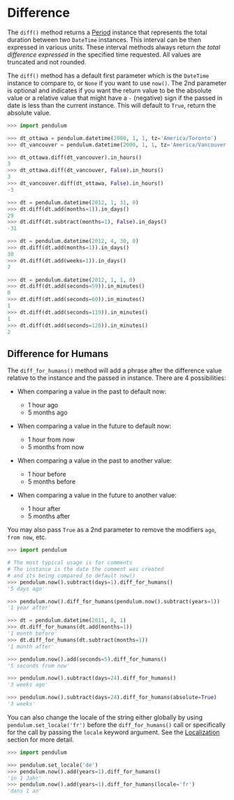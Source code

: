 # Difference

The `diff()` method returns a [Period](#period) instance that represents the total duration
between two `DateTime` instances. This interval can be then expressed in various units.
These interval methods always return *the total difference expressed* in the specified time requested.
All values are truncated and not rounded.

The `diff()` method has a default first parameter which is the `DateTime` instance to compare to,
or `None` if you want to use `now()`.
The 2nd parameter is optional and indicates if you want the return value to be the absolute value
or a relative value that might have a `-` (negative) sign if the passed in date
is less than the current instance.
This will default to `True`, return the absolute value.

```python
>>> import pendulum

>>> dt_ottawa = pendulum.datetime(2000, 1, 1, tz='America/Toronto')
>>> dt_vancouver = pendulum.datetime(2000, 1, 1, tz='America/Vancouver')

>>> dt_ottawa.diff(dt_vancouver).in_hours()
3
>>> dt_ottawa.diff(dt_vancouver, False).in_hours()
3
>>> dt_vancouver.diff(dt_ottawa, False).in_hours()
-3

>>> dt = pendulum.datetime(2012, 1, 31, 0)
>>> dt.diff(dt.add(months=1)).in_days()
29
>>> dt.diff(dt.subtract(months=1), False).in_days()
-31

>>> dt = pendulum.datetime(2012, 4, 30, 0)
>>> dt.diff(dt.add(months=1)).in_days()
30
>>> dt.diff(dt.add(weeks=1)).in_days()
7

>>> dt = pendulum.datetime(2012, 1, 1, 0)
>>> dt.diff(dt.add(seconds=59)).in_minutes()
0
>>> dt.diff(dt.add(seconds=60)).in_minutes()
1
>>> dt.diff(dt.add(seconds=119)).in_minutes()
1
>>> dt.diff(dt.add(seconds=120)).in_minutes()
2
```

Difference for Humans
---------------------

The `diff_for_humans()` method will add a phrase after the difference value relative
to the instance and the passed in instance. There are 4 possibilities:

* When comparing a value in the past to default now:
    * 1 hour ago
    * 5 months ago

* When comparing a value in the future to default now:
    * 1 hour from now
    * 5 months from now

* When comparing a value in the past to another value:
    * 1 hour before
    * 5 months before

* When comparing a value in the future to another value:
    * 1 hour after
    * 5 months after

You may also pass `True` as a 2nd parameter to remove the modifiers `ago`, `from now`, etc.

```python
>>> import pendulum

# The most typical usage is for comments
# The instance is the date the comment was created
# and its being compared to default now()
>>> pendulum.now().subtract(days=1).diff_for_humans()
'5 days ago'

>>> pendulum.now().diff_for_humans(pendulum.now().subtract(years=1))
'1 year after'

>>> dt = pendulum.datetime(2011, 8, 1)
>>> dt.diff_for_humans(dt.add(months=1))
'1 month before'
>>> dt.diff_for_humans(dt.subtract(months=1))
'1 month after'

>>> pendulum.now().add(seconds=5).diff_for_humans()
'5 seconds from now'

>>> pendulum.now().subtract(days=24).diff_for_humans()
'3 weeks ago'

>>> pendulum.now().subtract(days=24).diff_for_humans(absolute=True)
'3 weeks'
```

You can also change the locale of the string either globally by using `pendulum.set_locale('fr')`
before the `diff_for_humans()` call or specifically for the call by passing the `locale` keyword
argument. See the [Localization](#localization) section for more detail.

```python
>>> import pendulum

>>> pendulum.set_locale('de')
>>> pendulum.now().add(years=1).diff_for_humans()
'in 1 Jahr'
>>> pendulum.now().add(years=1).diff_for_humans(locale='fr')
'dans 1 an'
```
